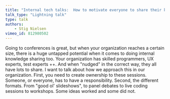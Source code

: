 ```yaml
---
title: "Internal tech talks:  How to motivate everyone to share their knowledge"
talk_type: "Lightning talk"
type: talk
authors:
    - Stig Nielsen
vimeo_id: 812980502
---
```

Going to conferences is great, but when your organization reaches a certain size, there is a huge untapped potential when it comes to doing internal knowledge sharing too. Your organization has skilled programmers, UX experts, test experts ++. And when "nudged" in the correct way, they all have lots to share. I want to talk about how we approach this in our organization. First, you need to create ownership to these sessions. Someone, or everyone, has to have a responsibility. Second, the different formats. From "good ol' slideshows", to panel debates to live coding sessions to workshops. Some ideas worked and some did not.
